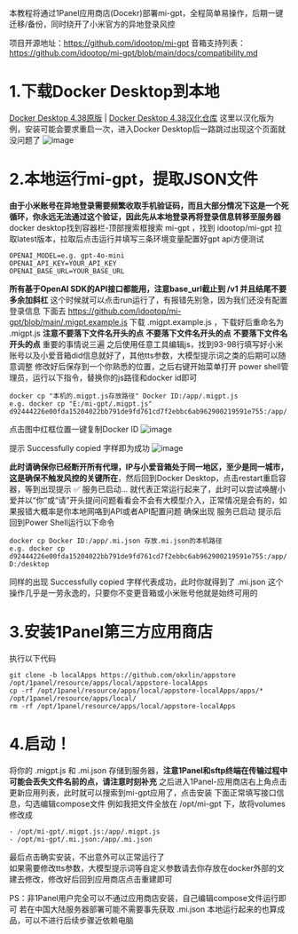 本教程将通过1Panel应用商店(Docekr)部署mi-gpt，全程简单易操作，后期一键迁移/备份，同时绕开了小米官方的异地登录风控

项目开源地址：https://github.com/idootop/mi-gpt
音箱支持列表：https://github.com/idootop/mi-gpt/blob/main/docs/compatibility.md

# 1.下载Docker Desktop到本地
[Docker Desktop 4.38原版](https://desktop.docker.com/win/main/amd64/181591/checksums.txt?_gl=1*l8glbc*_gcl_au*MTU2Mzg3OTg0NC4xNzM5MzQ3Mzg2*_ga*Njc1Mzg4NzkuMTczOTM0NzM4Nw..*_ga_XJWPQMJYHQ*MTczOTM0NzM4Ni4xLjEuMTczOTM0NzYwNi4yLjAuMA..) | [Docker Desktop 4.38汉化仓库](https://github.com/asxez/DockerDesktop-CN)
这里以汉化版为例，安装可能会要求重启一次，进入Docker Desktop后一路跳过出现这个页面就没问题了 
![image](https://github.com/user-attachments/assets/c57e3cf7-02b8-4168-8084-eea15def5cfa)


# 2.本地运行mi-gpt，提取JSON文件
**由于小米账号在异地登录需要频繁收取手机验证码，而且大部分情况下这是一个死循环，你永远无法通过这个验证，因此先从本地登录再将登录信息转移至服务器**
docker desktop找到容器栏-顶部搜索框搜索 mi-gpt ，找到 idootop/mi-gpt 拉取latest版本，拉取后点击运行并填写三条环境变量配置好gpt api方便测试

```
OPENAI_MODEL=e.g. gpt-4o-mini
OPENAI_API_KEY=YOUR_API_KEY
OPENAI_BASE_URL=YOUR_BASE_URL
```
**所有基于OpenAI SDK的API接口都能用，注意base_url截止到 /v1 并且结尾不要多余加斜杠**
这个时候就可以点击run运行了，有报错先别急，因为我们还没有配置登录信息
下面去 https://github.com/idootop/mi-gpt/blob/main/.migpt.example.js 下载 .migpt.example.js ，下载好后重命名为 .migpt.js 
**注意不要落下文件名开头的点** **不要落下文件名开头的点** **不要落下文件名开头的点** 重要的事情说三遍
之后使用任意工具编辑js，找到93-98行填写好小米账号以及小爱音箱did信息就好了，其他tts参数，大模型提示词之类的后期可以随意调整
修改好后保存到一个你熟悉的位置，之后右键开始菜单打开 power shell管理员，运行以下指令，替换你的js路径和docker id即可

```
docker cp "本机的.migpt.js存放路径" Docker ID:/app/.migpt.js
e.g. docker cp "E:/mi-gpt/.migpt.js" d92444226e00fda15204022bb791de9fd761cd7f2ebbc6ab962900219591e755:/app/.migpt.js

```
点击图中红框位置一键复制Docker ID
![image](https://github.com/user-attachments/assets/c1b76ccc-cc9b-4124-84ad-5a8d7e4a226d)

提示 Successfully copied 字样即为成功
![image](https://github.com/user-attachments/assets/152fe9e9-8bba-4e65-ae28-8d637b2549dc)

**此时请确保你已经断开所有代理，IP与小爱音箱处于同一地区，至少是同一城市，这是确保不触发风控的关键所在**，然后回到Docker Desktop，点击restart重启容器，等到出现提示 ✅ 服务已启动... 就代表正常运行起来了，此时可以尝试唤醒小爱并以“你”或“请”开头提问问题看看会不会有大模型介入，正常情况是会有的，如果报错大概率是你本地网咯到API或者API配置问题
确保出现 服务已启动 提示后回到Power Shell运行以下命令

```
docker cp Docker ID:/app/.mi.json 存放.mi.json的本机路径
e.g. docker cp d92444226e00fda15204022bb791de9fd761cd7f2ebbc6ab962900219591e755:/app/.mi.json D:/desktop
```
同样的出现 Successfully copied 字样代表成功，此时你就得到了 .mi.json 
这个操作几乎是一劳永逸的，只要你不变更音箱或小米账号他就是始终可用的

# 3.安装1Panel第三方应用商店
执行以下代码
```
git clone -b localApps https://github.com/okxlin/appstore /opt/1panel/resource/apps/local/appstore-localApps
cp -rf /opt/1panel/resource/apps/local/appstore-localApps/apps/* /opt/1panel/resource/apps/local/
rm -rf /opt/1panel/resource/apps/local/appstore-localApps
```

# 4.启动！
将你的 .migpt.js 和 .mi.json 存储到服务器，**注意1Panel和sftp终端在传输过程中可能会丢失文件名前的点，请注意时刻补充**
之后进入1Panel-应用商店右上角点击更新应用列表，此时就可以搜索到mi-gpt应用了，点击安装
下面正常填写接口信息，勾选编辑compose文件
例如我把文件全放在 /opt/mi-gpt 下，故将volumes修改成

```
- /opt/mi-gpt/.migpt.js:/app/.migpt.js
- /opt/mi-gpt/.mi.json:/app/.mi.json
```
最后点击确实安装，不出意外可以正常运行了  
如果需要修改tts参数，大模型提示词等自定义参数请去你存放在docker外部的文建去修改，修改好后回到应用商店点击重建即可

PS：非1Panel用户完全可以不通过应用商店安装，自己编辑compose文件运行即可
    若在中国大陆服务器部署可能不需要事先获取 .mi.json
    本地运行起来的也算成品，可以不进行后续步骤近依赖电脑
